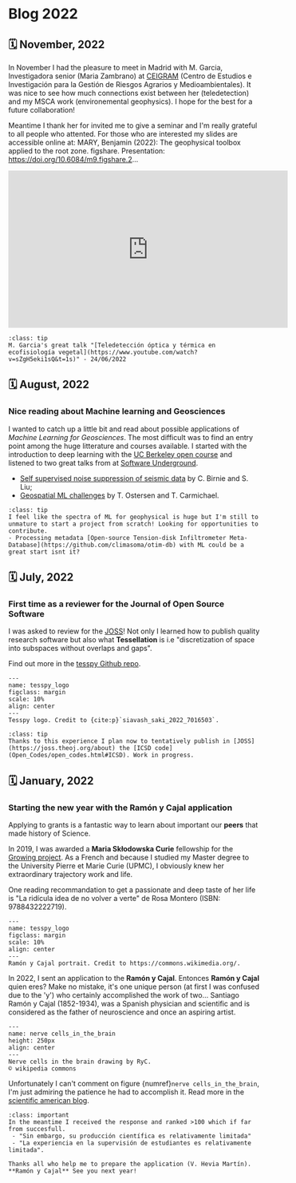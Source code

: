 # Blog 2022

## 🗓️ November, 2022

In November I had the pleasure to meet in Madrid with M. Garcia, Investigadora senior (Maria Zambrano) at [CEIGRAM](https://ceigram.upm.es/) (Centro de Estudios e Investigación para la Gestión de Riesgos Agrarios y Medioambientales). 
It was nice to see how much connections exist between her (teledetection) and my MSCA work (environemental geophysics). I hope for the best for a future collaboration!

Meantime I thank her for invited me to give a seminar and I'm really grateful to all people who attented. For those who are interested my slides are accessible online at: MARY, Benjamin (2022): The geophysical toolbox applied to the root zone. figshare. Presentation: https://doi.org/10.6084/m9.figshare.2...


<iframe width="560" height="315" src="https://www.youtube.com/embed/wlg6uuxwAEQ" title="YouTube video player" frameborder="0" allow="accelerometer; autoplay; clipboard-write; encrypted-media; gyroscope; picture-in-picture" allowfullscreen></iframe>


```{admonition} Check this out!
:class: tip
M. Garcia's great talk "[Teledetección óptica y térmica en ecofisiología vegetal](https://www.youtube.com/watch?v=sZgH5eki1sQ&t=1s)" - 24/06/2022 
```


## 🗓️ August, 2022
### Nice reading about Machine learning and Geosciences

I wanted to catch up a little bit and read about possible applications of _Machine Learning for Geosciences_. The most difficult was to find an entry point among the huge litterature and courses available. I started with the introduction to deep learning with the [UC Berkeley open course](https://www.youtube.com/playlist?list=PL_iWQOsE6TfVmKkQHucjPAoRtIJYt8a5A) and listened to two great talks from at [Software Underground](https://softwareunderground.org/). 

- [Self supervised noise suppression of seismic data](https://transform.softwareunderground.org/2022-self-supervised-noise-suppression) by C. Birnie and S. Liu;
- [Geospatial ML challenges](https://www.youtube.com/watch?v=C4YvnLMzYDc) by T. Ostersen and T. Carmichael. 


```{admonition} My position
:class: tip
I feel like the spectra of ML for geophysical is huge but I'm still to unmature to start a project from scratch! Looking for opportunities to contribute.
- Processing metadata [Open-source Tension-disk Infiltrometer Meta-Database](https://github.com/climasoma/otim-db) with ML could be a great start isnt it?
```



## 🗓️ July, 2022
### First time as a reviewer for the **Journal of Open Source Software**

I was asked to review for the [JOSS](https://github.com/openjournals/joss-reviews/issues/4620#issue-1321005781)! Not only I learned how to publish quality research software but also what **Tessellation** is i.e "discretization of space into subspaces without overlaps and gaps". 

Find out more in the [tesspy Github repo](https://github.com/siavash-saki/tesspy). 



```{figure} https://raw.githubusercontent.com/siavash-saki/tesspy/main/docs/readme_pics/logo.jpg
---
name: tesspy_logo
figclass: margin
scale: 10%
align: center
---
Tesspy logo. Credit to {cite:p}`siavash_saki_2022_7016503`.
```


```{admonition} My turn
:class: tip
Thanks to this experience I plan now to tentatively publish in [JOSS](https://joss.theoj.org/about) the [ICSD code](Open_Codes/open_codes.html#ICSD). Work in progress.
```


<!---
## 🗓️ March, 2022: add issue 
problem with date and ERC
+ belgic call
-->



## 🗓️ January, 2022
### Starting the new year with the **Ramón y Cajal** application

Applying to grants is a fantastic way to learn about important our **peers** that made history of Science. 

In 2019, I was awarded a **Maria Skłodowska Curie** fellowship for the [Growing project](Projects/Award_Grants/grant). As a French and because I studied my Master degree to the University Pierre et Marie Curie (UPMC), I obviously knew her extraordinary trajectory work and life.

One reading recommandation to get a passionate and deep taste of her life is "La ridícula idea de no volver a verte" de Rosa Montero (ISBN: 9788432222719).


```{figure} https://upload.wikimedia.org/wikipedia/commons/c/c6/Cajal-mi.jpg
---
name: tesspy_logo
figclass: margin
scale: 10%
align: center
---
Ramón y Cajal portrait. Credit to https://commons.wikimedia.org/.

```
In 2022, I sent an application to the **Ramón y Cajal**. Entonces **Ramón y Cajal** quien eres?
Make no mistake, it's one unique person (at first I was confused due to the 'y') who certainly accomplished the work of two... Santiago Ramón y Cajal (1852-1934), was a Spanish physician and scientific and is considered as the father of neuroscience and once an aspiring artist. 


```{figure} https://upload.wikimedia.org/wikipedia/commons/6/6d/Santiago_Ramon_y_Cajal_nerve_cells_in_the_brain.jpg
---
name: nerve cells_in_the_brain
height: 250px
align: center
---
Nerve cells in the brain drawing by RyC.
© wikipedia commons
```


Unfortunately I can't comment on figure {numref}`nerve cells_in_the_brain`, I'm just admiring the patience he had to accomplish it. 
Read more in the [scientific american blog](https://blogs.scientificamerican.com/illusion-chasers/santiago-ramon-y-cajal-the-young-artist-who-grew-up-to-invent-neuroscience/). 


```{admonition} Edit
:class: important
In the meantime I received the response and ranked >100 which if far from succesfull. 
 - "Sin embargo, su producción científica es relativamente limitada"
 - "La experiencia en la supervisión de estudiantes es relativamente limitada". 
 
Thanks all who help me to prepare the application (V. Hevia Martín). **Ramón y Cajal** See you next year! 
```
